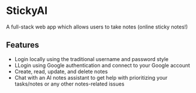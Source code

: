 # StickyAI
<p>A full-stack web app which allows users to take notes (online sticky notes!)</p>

## Features
<ul>
  <li>Login locally using the traditional username and password style</li>
  <li>LLogin using Google authentication and connect to your Google account</li>
  <li>Create, read, update, and delete notes</li>
  <li>Chat with an AI notes assistant to get help with prioritizing your tasks/notes or any other notes-related issues</li>
</ul>
